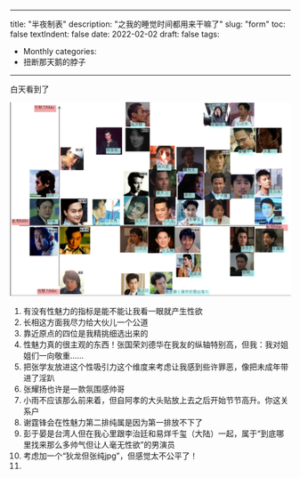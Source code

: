 
---
title: "半夜制表"
description: "之我的睡觉时间都用来干嘛了"
slug: "form"
toc: false
textIndent: false
date: 2022-02-02
draft: false
tags:
  - Monthly
categories:
  - 扭断那天鹅的脖子
---

白天看到了

![](https://raw.githubusercontent.com/Meyerclex/image/main/20230202005829.png)

1. 有没有性魅力的指标是能不能让我看一眼就产生性欲
2. 长相这方面我尽力给大伙儿一个公道
3. 靠近原点的四位是我精挑细选出来的
4. 性魅力真的很主观的东西！张国荣刘德华在我友的纵轴特别高，但我：我对姐姐们一向敬重……
5. 把张学友放进这个性吸引力这个维度来考虑让我感到些许罪恶，像把未成年带进了淫趴
6. 张耀扬也许是一款氛围感帅哥
7. 小雨不应该那么前来着，但自阿孝的大头贴放上去之后开始节节高升。你这关系户
8.  谢霆锋会在性魅力第二排纯属是因为第一排放不下了
9.  彭于晏是台湾人但在我心里跟李治廷和易烊千玺（大陆）一起，属于“到底哪里找来那么多帅气但让人毫无性欲”的男演员
10. 考虑加一个“狄龙但张纯jpg”，但感觉太不公平了！
11. 